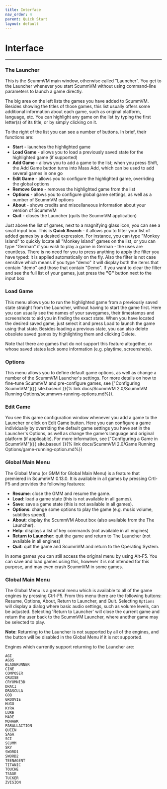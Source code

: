 ```yaml
---
title: Interface
nav_order: 4
parent: Quick Start
layout: default
---
```


# Interface
---

### The Launcher
This is the ScummVM main window, otherwise called "Launcher". You get to the Launcher whenever you start ScummVM without using command-line parameters to launch a game directly.

The big area on the left lists the games you have added to ScummVM. Besides showing the titles of those games, this list usually offers some additional information about each game, such as original platform, language, etc. You can highlight any game on the list by typing the first letter(s) of its title, or by simply clicking on it.

To the right of the list you can see a number of buttons. In brief, their functions are:  
- **Start** - launches the highlighted game
- **Load Game** - allows you to load a previously saved state for the highlighted game (if supported)
- **Add Game** - allows you to add a game to the list; when you press Shift, the Add Game button turns into Mass Add, which can be used to add several games in one go
- **Edit Game** - allows you to configure the highlighted game, overriding the global options
- **Remove Game** - removes the highlighted game from the list
- **Options** - allows you to configure global game settings, as well as a number of ScummVM options
- **About** - shows credits and miscellaneous information about your version of ScummVM
- **Quit** - closes the Launcher (quits the ScummVM application)

Just above the list of games, next to a magnifying glass icon, you can see a small input box. This is **Quick Search** - it allows you to filter your list of added games by a desired expression. For instance, you can type "Monkey Island" to quickly locate all "Monkey Island" games on the list, or you can type "German" if you wish to play a game in German - the uses are countless. There is no need for you to press anything to apply the filter you have typed: it is applied automatically on the fly. Also the filter is not case sensitive which means if you type "demo" it will display both the items that contain "demo" and those that contain "Demo". If you want to clear the filter and see the full list of your games, just press the **"C"** button next to the input box  

### Load Game
This menu allows you to run the highlighted game from a previously saved state straight from the Launcher, without having to start the game first. Here you can usually see the names of your savegames, their timestamps and screenshots to aid you in finding the exact state. When you have located the desired saved game, just select it and press Load to launch the game using that state. Besides loading a previous state, you can also delete obsolete saved games by highlighting them and clicking Delete.

Note that there are games that do not support this feature altogether, or whose saved states lack some information (e.g. playtime, screenshots).  

### Options
This menu allows you to define default game options, as well as change a number of the ScummVM Launcher's settings. For more details on how to fine-tune ScummVM and pre-configure games, see ["Configuring ScummVM"]({{ site.baseurl }}{% link docs/ScummVM 2.0/ScummVM Running Options/scummvm-running-options.md%}).

### Edit Game
You see this game configuration window whenever you add a game to the Launcher or click on Edit Game button. Here you can configure a game individually by overriding the default game settings you have set in the Launcher's Options, as well as change the game's language and original platform (if applicable). For more information, see ["Configuring a Game in ScummVM"]({{ site.baseurl }}{% link docs/ScummVM 2.0/Game Running Options/game-running-option.md%})

### Global Main Menu

The Global Menu (or GMM for Global Main Menu) is a feature that premiered in ScummVM 0.13.0. It is available in all games by pressing Crtl-F5 and provides the following features:

- **Resume**: close the GMM and resume the game.
- **Load**: load a game state (this is not available in all games).
- **Save**: save a game state (this is not available in all games).
- **Options**: change some options to play the game (e.g. music volume, subtitles speed).
- **About**: display the ScummVM About box (also available from the The Launcher).
- **Help**: displays a list of key commands (not available in all engines)
- **Return to Launcher**: quit the game and return to The Launcher (not available in all engines)
- **Quit**: quit the game and ScummVM and return to the Operating System.  

In some games you can still access the original menu by using Alt-F5. You can save and load games using this, however it is not intended for this purpose, and may even crash ScummVM in some games.

### Global Main Menu

The Global Menu is a general menu which is available to all of the game engines by pressing Ctrl-F5. From this menu there are the following buttons: Resume, Options, About, Return to Launcher, and Quit. Selecting ```Options``` will display a dialog where basic audio settings, such as volume levels, can be adjusted. Selecting 'Return to Launcher' will close the current game and return the user back to the ScummVM Launcher, where another game may be selected to play.

**Note**: Returning to the Launcher is not supported by all of the engines, and the button will be disabled in the Global Menu if it is not supported.

Engines which currently support returning to the Launcher are:

```
AGI
AGOS
BLADERUNNER
CINE
COMPOSER
CRUISE
CRYOMNI3D
DRACI
DRASCULA
GOB
GROOVIE
HUGO
KYRA
LURE
MADE
MOHAWK
PARALLACTION
QUEEN
SAGA
SCI
SCUMM
SKY
SWORD1
SWORD2
TEENAGENT
TITANIC
TOUCHE
TSAGE
TUCKER
ZVISION
```